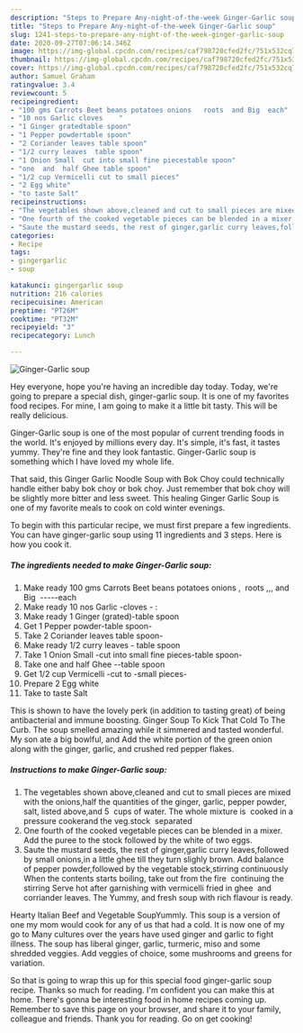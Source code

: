 ```yaml
---
description: "Steps to Prepare Any-night-of-the-week Ginger-Garlic soup"
title: "Steps to Prepare Any-night-of-the-week Ginger-Garlic soup"
slug: 1241-steps-to-prepare-any-night-of-the-week-ginger-garlic-soup
date: 2020-09-27T07:06:14.346Z
image: https://img-global.cpcdn.com/recipes/caf798720cfed2fc/751x532cq70/ginger-garlic-soup-recipe-main-photo.jpg
thumbnail: https://img-global.cpcdn.com/recipes/caf798720cfed2fc/751x532cq70/ginger-garlic-soup-recipe-main-photo.jpg
cover: https://img-global.cpcdn.com/recipes/caf798720cfed2fc/751x532cq70/ginger-garlic-soup-recipe-main-photo.jpg
author: Samuel Graham
ratingvalue: 3.4
reviewcount: 5
recipeingredient:
- "100 gms Carrots Beet beans potatoes onions   roots  and Big  each"
- "10 nos Garlic cloves    "
- "1 Ginger gratedtable spoon"
- "1 Pepper powdertable spoon"
- "2 Coriander leaves table spoon"
- "1/2 curry leaves  table spoon"
- "1 Onion Small  cut into small fine piecestable spoon"
- "one  and  half Ghee table spoon"
- "1/2 cup Vermicelli cut to small pieces"
- "2 Egg white"
- "to taste Salt"
recipeinstructions:
- "The vegetables shown above,cleaned and cut to small pieces are mixed with the onions,half the quantities of the ginger, garlic, pepper powder, salt, listed above,and 5  cups of water. The whole mixture is  cooked in a pressure cookerand the veg.stock  separated"
- "One fourth of the cooked vegetable pieces can be blended in a mixer. Add the puree to the stock followed by the white of two eggs."
- "Saute the mustard seeds, the rest of ginger,garlic curry leaves,followed by small onions,in a little ghee till they turn slighly brown. Add balance of pepper powder,followed by the vegetable stock,stirring continuously When the contents starts boiling, take out from the fire  continuing the stirring Serve hot after garnishing with vermicelli fried in ghee  and corriander leaves. The Yummy, and fresh soup with rich flavour is ready."
categories:
- Recipe
tags:
- gingergarlic
- soup

katakunci: gingergarlic soup 
nutrition: 216 calories
recipecuisine: American
preptime: "PT26M"
cooktime: "PT32M"
recipeyield: "3"
recipecategory: Lunch

---
```



![Ginger-Garlic soup](https://img-global.cpcdn.com/recipes/caf798720cfed2fc/751x532cq70/ginger-garlic-soup-recipe-main-photo.jpg)

Hey everyone, hope you're having an incredible day today. Today, we're going to prepare a special dish, ginger-garlic soup. It is one of my favorites food recipes. For mine, I am going to make it a little bit tasty. This will be really delicious.

Ginger-Garlic soup is one of the most popular of current trending foods in the world. It's enjoyed by millions every day. It's simple, it's fast, it tastes yummy. They're fine and they look fantastic. Ginger-Garlic soup is something which I have loved my whole life.

That said, this Ginger Garlic Noodle Soup with Bok Choy could technically handle either baby bok choy or bok choy. Just remember that bok choy will be slightly more bitter and less sweet. This healing Ginger Garlic Soup is one of my favorite meals to cook on cold winter evenings.


To begin with this particular recipe, we must first prepare a few ingredients. You can have ginger-garlic soup using 11 ingredients and 3 steps. Here is how you cook it.

<!--inarticleads1-->

##### The ingredients needed to make Ginger-Garlic soup:

1. Make ready 100 gms Carrots Beet beans potatoes onions ,  roots ,,, and Big  -----each
1. Make ready 10 nos Garlic -cloves -   :
1. Make ready 1 Ginger (grated)-table spoon
1. Get 1 Pepper powder-table spoon-
1. Take 2 Coriander leaves table spoon-
1. Make ready 1/2 curry leaves - table spoon
1. Take 1 Onion Small  -cut into small fine pieces-table spoon-
1. Take one  and  half Ghee --table spoon
1. Get 1/2 cup Vermicelli -cut to -small pieces-
1. Prepare 2 Egg white
1. Take to taste Salt


This is shown to have the lovely perk (in addition to tasting great) of being antibacterial and immune boosting. Ginger Soup To Kick That Cold To The Curb. The soup smelled amazing while it simmered and tasted wonderful. My son ate a big bowlful, and Add the white portion of the green onion along with the ginger, garlic, and crushed red pepper flakes. 

<!--inarticleads2-->

##### Instructions to make Ginger-Garlic soup:

1. The vegetables shown above,cleaned and cut to small pieces are mixed with the onions,half the quantities of the ginger, garlic, pepper powder, salt, listed above,and 5  cups of water. The whole mixture is  cooked in a pressure cookerand the veg.stock  separated
1. One fourth of the cooked vegetable pieces can be blended in a mixer. Add the puree to the stock followed by the white of two eggs.
1. Saute the mustard seeds, the rest of ginger,garlic curry leaves,followed by small onions,in a little ghee till they turn slighly brown. Add balance of pepper powder,followed by the vegetable stock,stirring continuously When the contents starts boiling, take out from the fire  continuing the stirring Serve hot after garnishing with vermicelli fried in ghee  and corriander leaves. The Yummy, and fresh soup with rich flavour is ready.


Hearty Italian Beef and Vegetable SoupYummly. This soup is a version of one my mom would cook for any of us that had a cold. It is now one of my go to Many cultures over the years have used ginger and garlic to fight illness. The soup has liberal ginger, garlic, turmeric, miso and some shredded veggies. Add veggies of choice, some mushrooms and greens for variation. 

So that is going to wrap this up for this special food ginger-garlic soup recipe. Thanks so much for reading. I'm confident you can make this at home. There's gonna be interesting food in home recipes coming up. Remember to save this page on your browser, and share it to your family, colleague and friends. Thank you for reading. Go on get cooking!
